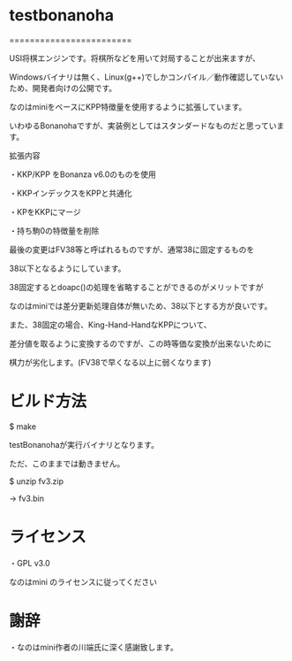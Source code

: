 # testbonanoha
========================

USI将棋エンジンです。将棋所などを用いて対局することが出来ますが、

Windowsバイナリは無く、Linux(g++)でしかコンパイル／動作確認していないため、開発者向けの公開です。

なのはminiをベースにKPP特徴量を使用するように拡張しています。

いわゆるBonanohaですが、実装例としてはスタンダードなものだと思っています。

拡張内容

・KKP/KPP をBonanza v6.0のものを使用

・KKPインデックスをKPPと共通化

・KPをKKPにマージ

・持ち駒0の特徴量を削除

最後の変更はFV38等と呼ばれるものですが、通常38に固定するものを

38以下となるようにしています。

38固定するとdoapc()の処理を省略することができるのがメリットですが

なのはminiでは差分更新処理自体が無いため、38以下とする方が良いです。

また、38固定の場合、King-Hand-HandなKPPについて、

差分値を取るように変換するのですが、この時等価な変換が出来ないために

棋力が劣化します。(FV38で早くなる以上に弱くなります)

# ビルド方法

$ make

testBonanohaが実行バイナリとなります。

ただ、このままでは動きません。

$ unzip fv3.zip

→ fv3.bin

# ライセンス

・GPL v3.0

なのはmini のライセンスに従ってください

# 謝辞

・なのはmini作者の川端氏に深く感謝致します。
